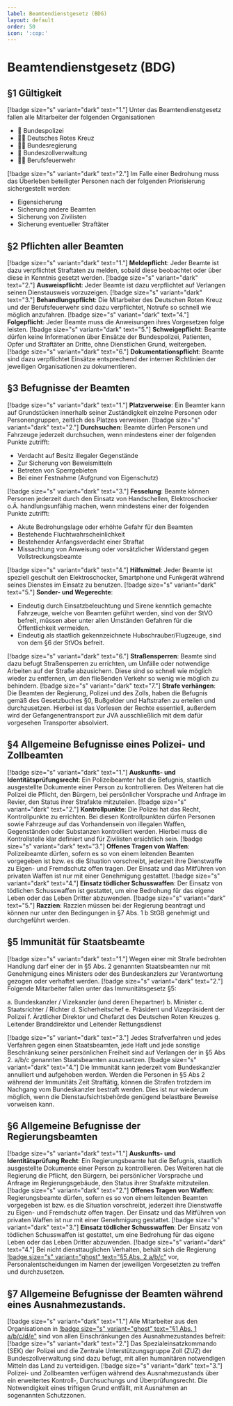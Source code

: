 ```yaml
---
label: Beamtendienstgesetz (BDG)
layout: default
order: 50
icon: ':cop:'
---
```


# Beamtendienstgesetz (BDG)

## §1 Gültigkeit

[!badge size="s" variant="dark" text="1."] Unter das Beamtendienstgesetz fallen alle Mitarbeiter der folgenden Organisationen

* :cop: Bundespolizei
* :health_worker: Deutsches Rotes Kreuz
* :office_worker: Bundesregierung
* :cop: Bundeszollverwaltung
* :firefighter: Berufsfeuerwehr

[!badge size="s" variant="dark" text="2."] Im Falle einer Bedrohung muss das Überleben beteiligter Personen nach der folgenden Priorisierung sichergestellt werden:

* Eigensicherung
* Sicherung andere Beamten
* Sicherung von Zivilisten
* Sicherung eventueller Straftäter

## §2 Pflichten aller Beamten

[!badge size="s" variant="dark" text="1."] **Meldepflicht**: Jeder Beamte ist dazu verpflichtet Straftaten zu melden, sobald diese beobachtet oder über diese in Kenntnis gesetzt werden.
[!badge size="s" variant="dark" text="2."] **Ausweispflicht**: Jeder Beamte ist dazu verpflichtet auf Verlangen seinen Dienstausweis vorzuzeigen.
[!badge size="s" variant="dark" text="3."] **Behandlungspflicht**: Die Mitarbeiter des Deutschen Roten Kreuz und der Berufsfeuerwehr sind dazu verpflichtet, Notrufe so schnell wie möglich anzufahren.
[!badge size="s" variant="dark" text="4."] **Folgepflicht**: Jeder Beamte muss die Anweisungen ihres Vorgesetzen folge leisten.
[!badge size="s" variant="dark" text="5."] **Schweigepflicht**: Beamte dürfen keine Informationen über Einsätze der Bundespolizei, Patienten, Opfer und Straftäter an Dritte, ohne Dienstlichen Grund, weitergeben.
[!badge size="s" variant="dark" text="6."] **Dokumentationspflicht**: Beamte sind dazu verpflichtet Einsätze entsprechend der internen Richtlinien der jeweiligen Organisationen zu dokumentieren.

## §3 Befugnisse der Beamten

[!badge size="s" variant="dark" text="1."] **Platzverweise**: Ein Beamter kann auf Grundstücken innerhalb seiner Zuständigkeit einzelne Personen oder Personengruppen, zeitlich des Platzes verweisen.
[!badge size="s" variant="dark" text="2."] **Durchsuchen**: Beamte dürfen Personen und Fahrzeuge jederzeit durchsuchen, wenn mindestens einer der folgenden Punkte zutrifft:

* Verdacht auf Besitz illegaler Gegenstände
* Zur Sicherung von Beweismitteln
* Betreten von Sperrgebieten
* Bei einer Festnahme (Aufgrund von Eigenschutz)

[!badge size="s" variant="dark" text="3."] **Fesselung**: Beamte können Personen jederzeit durch den Einsatz von Handschellen, Elektroschocker o.Ä. handlungsunfähig machen, wenn mindestens einer der folgenden Punkte zutrifft: 

* Akute Bedrohungslage oder erhöhte Gefahr für den Beamten
* Bestehende Fluchtwahrscheinlichkeit
* Bestehender Anfangsverdacht einer Straftat
* Missachtung von Anweisung oder vorsätzlicher Widerstand gegen Vollstreckungsbeamte

[!badge size="s" variant="dark" text="4."] **Hilfsmittel**: Jeder Beamte ist speziell geschult den Elektroschocker, Smartphone und Funkgerät während seines Dienstes im Einsatz zu benutzen.
[!badge size="s" variant="dark" text="5."] **Sonder- und Wegerechte**: 

* Eindeutig durch Einsatzbeleuchtung und Sirene kenntlich gemachte Fahrzeuge, welche von Beamten geführt werden, sind von der StVO befreit, müssen aber unter allen Umständen Gefahren für die Öffentlichkeit vermeiden.
* Eindeutig als staatlich gekennzeichnete Hubschrauber/Flugzeuge, sind von dem §6 der StVOs befreit.

[!badge size="s" variant="dark" text="6."] **Straßensperren**: Beamte sind dazu befugt Straßensperren zu errichten, um Unfälle oder notwendige Arbeiten auf der Straße abzusichern. Diese sind so schnell wie möglich wieder zu entfernen, um den fließenden Verkehr so wenig wie möglich zu behindern.
[!badge size="s" variant="dark" text="7."] **Strafe verhängen**: Die Beamten der Regierung, Polizei und des Zolls, haben die Befugnis gemäß des Gesetzbuches §0, Bußgelder und Haftstrafen zu erteilen und durchzusetzen. Hierbei ist das Vorlesen der Rechte essentiell, außerdem wird der Gefangenentransport zur JVA ausschließlich mit dem dafür vorgesehen Transporter absolviert.

## §4 Allgemeine Befugnisse eines Polizei- und Zollbeamten
[!badge size="s" variant="dark" text="1."] **Auskunfts- und Identitätsprüfungsrecht**: Ein Polizeibeamter hat die Befugnis, staatlich ausgestellte Dokumente einer Person zu kontrollieren. Des Weiteren hat die Polizei die Pflicht, den Bürgern, bei persönlicher Vorsprache und Anfrage im Revier, den Status ihrer Strafakte mitzuteilen.
[!badge size="s" variant="dark" text="2."] **Kontrollpunkte**: Die Polizei hat das Recht, Kontrollpunkte zu errichten. Bei diesen Kontrollpunkten dürfen Personen sowie Fahrzeuge auf das Vorhandensein von illegalen Waffen, Gegenständen oder Substanzen kontrolliert werden. Hierbei muss die Kontrollstelle klar definiert und für Zivilisten ersichtlich sein.
[!badge size="s" variant="dark" text="3."] **Offenes Tragen von Waffen**: Polizeibeamte dürfen, sofern es so von einem leitenden Beamten vorgegeben ist bzw. es die Situation vorschreibt, jederzeit ihre Dienstwaffe zu Eigen- und Fremdschutz offen tragen. Der Einsatz und das Mitführen von privaten Waffen ist nur mit einer Genehmigung gestattet.
[!badge size="s" variant="dark" text="4."] **Einsatz tödlicher Schusswaffen**: Der Einsatz von tödlichen Schusswaffen ist gestattet, um eine Bedrohung für das eigene Leben oder das Leben Dritter abzuwenden.
[!badge size="s" variant="dark" text="5."] **Razzien**: Razzien müssen bei der Regierung beantragt und können nur unter den Bedingungen in §7 Abs. 1 b StGB genehmigt und durchgeführt werden. 

## §5 Immunität für Staatsbeamte
[!badge size="s" variant="dark" text="1."] Wegen einer mit Strafe bedrohten Handlung darf einer der in §5 Abs. 2 genannten Staatsbeamten nur mit Genehmigung eines Ministers oder des Bundeskanzlers zur Verantwortung gezogen oder verhaftet werden.
[!badge size="s" variant="dark" text="2."] Folgende Mitarbeiter fallen unter das Immunitätsgesetz §5:

a. Bundeskanzler / Vizekanzler (und deren Ehepartner)
b. Minister
c. Staatsrichter / Richter
d. Sicherheitschef
e. Präsident und Vizepräsident der Polizei
f. Ärztlicher Direktor und Chefarzt des Deutschen Roten Kreuzes
g. Leitender Branddirektor und Leitender Rettungsdienst

[!badge size="s" variant="dark" text="3."] Jedes Strafverfahren und jedes Verfahren gegen einen Staatsbeamten, jede Haft und jede sonstige Beschränkung seiner persönlichen Freiheit sind auf Verlangen der in §5 Abs 2. a/b/c genannten Staatsbeamten auszusetzen.
[!badge size="s" variant="dark" text="4."] Die Immunität kann jederzeit vom Bundeskanzler annulliert und aufgehoben werden. Werden die Personen in §5 Abs 2 während der Immunitäts Zeit Straftätig, können die Strafen trotzdem im Nachgang vom Bundeskanzler bestraft werden. Dies ist nur wiederum möglich, wenn die Dienstaufsichtsbehörde genügend belastbare Beweise vorweisen kann.

## §6 Allgemeine Befugnisse der Regierungsbeamten
[!badge size="s" variant="dark" text="1."] **Auskunfts- und Identitätsprüfung Recht**: Ein Regierungsbeamte hat die Befugnis, staatlich ausgestellte Dokumente einer Person zu kontrollieren. Des Weiteren hat die Regierung die Pflicht, den Bürgern, bei persönlicher Vorsprache und Anfrage im Regierungsgebäude, den Status ihrer Strafakte mitzuteilen.
[!badge size="s" variant="dark" text="2."] **Offenes Tragen von Waffen**: Regierungsbeamte dürfen, sofern es so von einem leitenden Beamten vorgegeben ist bzw. es die Situation vorschreibt, jederzeit ihre Dienstwaffe zu Eigen- und Fremdschutz offen tragen. Der Einsatz und das Mitführen von privaten Waffen ist nur mit einer Genehmigung gestattet.
[!badge size="s" variant="dark" text="3."] **Einsatz tödlicher Schusswaffen**: Der Einsatz von tödlichen Schusswaffen ist gestattet, um eine Bedrohung für das eigene Leben oder das Leben Dritter abzuwenden.
[!badge size="s" variant="dark" text="4."] Bei nicht diensttauglichen Verhalten, behält sich die Regierung [!badge size="s" variant="ghost" text="§5 Abs. 2 a/b/c"](#5-immunität-für-staatsbeamte) vor, Personalentscheidungen im Namen der jeweiligen Vorgesetzten zu treffen und durchzusetzen.

## §7 Allgemeine Befugnisse der Beamten während eines Ausnahmezustands.
[!badge size="s" variant="dark" text="1."] Alle Mitarbeiter aus den Organisationen in [!badge size="s" variant="ghost" text="§1 Abs. 1 a/b/c/d/e"](#1-gültigkeit) sind von allen Einschränkungen des Ausnahmezustandes befreit:
[!badge size="s" variant="dark" text="2."] Das Spezialeinsatzkommando (SEK) der Polizei und die Zentrale Unterstützungsgruppe Zoll (ZUZ) der Bundeszollverwaltung sind dazu befugt, mit allen humanitären notwendigen Mitteln das Land zu verteidigen.
[!badge size="s" variant="dark" text="3."] Polizei- und Zollbeamten verfügen während des Ausnahmezustands über ein erweitertes Kontroll-, Durchsuchungs und Überprüfungsrecht. Die Notwendigkeit eines triftigen Grund entfällt, mit Ausnahmen an sogenannten Schutzzonen.
